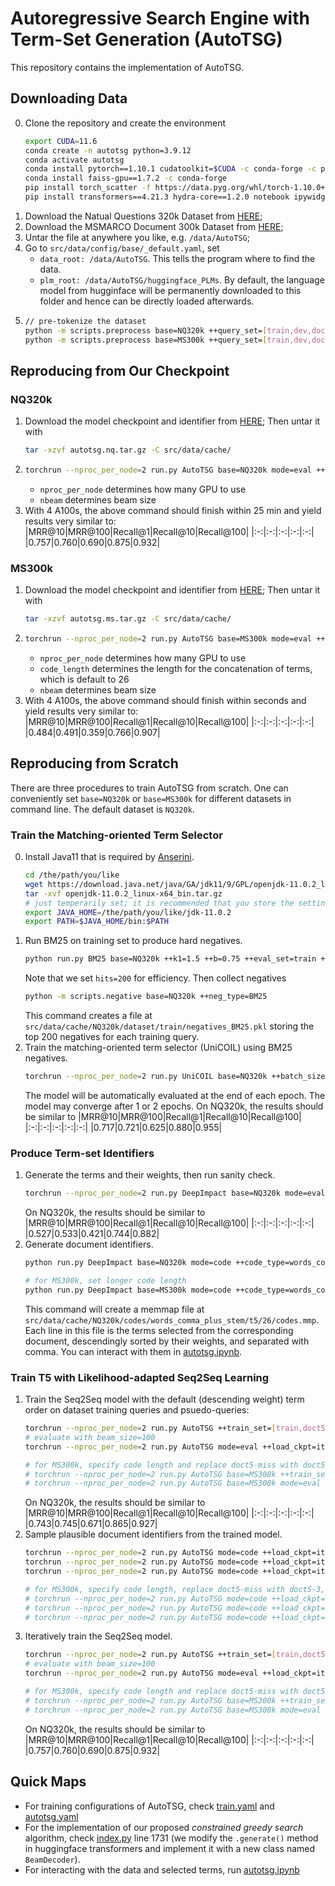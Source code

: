 # Autoregressive Search Engine with Term-Set Generation (AutoTSG)

This repository contains the implementation of AutoTSG.

## Downloading Data
0. Clone the repository and create the environment
   ```bash
   export CUDA=11.6
   conda create -n autotsg python=3.9.12
   conda activate autotsg
   conda install pytorch==1.10.1 cudatoolkit=$CUDA -c conda-forge -c pytorch
   conda install faiss-gpu==1.7.2 -c conda-forge
   pip install torch_scatter -f https://data.pyg.org/whl/torch-1.10.0+$CUDA.html
   pip install transformers==4.21.3 hydra-core==1.2.0 notebook ipywidgets psutil
   ```
1. Download the Natual Questions 320k Dataset from [HERE](https://1drv.ms/u/s!Aipk4vd2SBrtgv9bKdcHs4jH0PKJXw?e=uWBLwb);
2. Download the MSMARCO Document 300k Dataset from [HERE](https://1drv.ms/u/s!Aipk4vd2SBrtgv9YngXx1vJEE2VjZQ?e=fzMbDj);
3. Untar the file at anywhere you like, e.g. `/data/AutoTSG`;
4. Go to `src/data/config/base/_default.yaml`, set 
   - `data_root: /data/AutoTSG`. This tells the program where to find the data.
   - `plm_root: /data/AutoTSG/huggingface_PLMs`. By default, the language model from hugginface will be permanently downloaded to this folder and hence can be directly loaded afterwards.
5. ```bash
   // pre-tokenize the dataset
   python -m scripts.preprocess base=NQ320k ++query_set=[train,dev,doct5-miss,doc]
   python -m scripts.preprocess base=MS300k ++query_set=[train,dev,doct5-3,doc]
   ```

## Reproducing from Our Checkpoint
### NQ320k
1. Download the model checkpoint and identifier from [HERE](https://1drv.ms/u/s!Aipk4vd2SBrtgv9ZcAXlfqdkyj9fnQ?e=QFDYpA); Then untar it with 
   ```bash
   tar -xzvf autotsg.nq.tar.gz -C src/data/cache/
   ```
2. ```bash
   torchrun --nproc_per_node=2 run.py AutoTSG base=NQ320k mode=eval ++nbeam=100 ++eval_batch_size=20
   ```
   - `nproc_per_node` determines how many GPU to use
   - `nbeam` determines beam size
3. With 4 A100s, the above command should finish within 25 min and yield results very similar to:
   |MRR@10|MRR@100|Recall@1|Recall@10|Recall@100|
   |:-:|:-:|:-:|:-:|:-:|
   |0.757|0.760|0.690|0.875|0.932|

### MS300k
1. Download the model checkpoint and identifier from [HERE](https://1drv.ms/u/s!Aipk4vd2SBrtgv9cCPF9a-yfDLhzEA?e=Kgj8lY); Then untar it with 
   ```bash
   tar -xzvf autotsg.ms.tar.gz -C src/data/cache/
   ```
2. ```bash
   torchrun --nproc_per_node=2 run.py AutoTSG base=MS300k mode=eval ++code_length=34 ++nbeam=100 ++eval_batch_size=20
   ```
   - `nproc_per_node` determines how many GPU to use
   - `code_length` determines the length for the concatenation of terms, which is default to 26
   - `nbeam` determines beam size
3. With 4 A100s, the above command should finish within seconds and yield results very similar to:
   |MRR@10|MRR@100|Recall@1|Recall@10|Recall@100|
   |:-:|:-:|:-:|:-:|:-:|
   |0.484|0.491|0.359|0.766|0.907|

## Reproducing from Scratch
There are three procedures to train AutoTSG from scratch. One can conveniently set `base=NQ320k` or `base=MS300k` for different datasets in command line. The default dataset is `NQ320k`.

### Train the Matching-oriented Term Selector
0. Install Java11 that is required by [Anserini](src/anserini/).
   ```bash
   cd /the/path/you/like
   wget https://download.java.net/java/GA/jdk11/9/GPL/openjdk-11.0.2_linux-x64_bin.tar.gz
   tar -xvf openjdk-11.0.2_linux-x64_bin.tar.gz
   # just temperarily set; it is recommended that you store the setting in ~/.bashrc
   export JAVA_HOME=/the/path/you/like/jdk-11.0.2
   export PATH=$JAVA_HOME/bin:$PATH
   ```
1. Run BM25 on training set to produce hard negatives.
   ```bash
   python run.py BM25 base=NQ320k ++k1=1.5 ++b=0.75 ++eval_set=train ++hits=200
   ```
   Note that we set `hits=200` for efficiency. Then collect negatives
   ```bash
   python -m scripts.negative base=NQ320k ++neg_type=BM25
   ```
   This command creates a file at `src/data/cache/NQ320k/dataset/train/negatives_BM25.pkl` storing the top 200 negatives for each training query.
2. Train the matching-oriented term selector (UniCOIL) using BM25 negatives.
   ```bash
   torchrun --nproc_per_node=2 run.py UniCOIL base=NQ320k ++batch_size=5 ++fp32
   ```
   The model will be automatically evaluated at the end of each epoch. The model may converge after 1 or 2 epochs. On NQ320k, the results should be similar to
   |MRR@10|MRR@100|Recall@1|Recall@10|Recall@100|
   |:-:|:-:|:-:|:-:|:-:|
   |0.717|0.721|0.625|0.880|0.955|

### Produce Term-set Identifiers
1. Generate the terms and their weights, then run sanity check.
   ```bash
   torchrun --nproc_per_node=2 run.py DeepImpact base=NQ320k mode=eval ++load_ckpt=UniCOIL/best
   ```
   On NQ320k, the results should be similar to
   |MRR@10|MRR@100|Recall@1|Recall@10|Recall@100|
   |:-:|:-:|:-:|:-:|:-:|
   |0.527|0.533|0.421|0.744|0.882|
2. Generate document identifiers.
   ```bash
   python run.py DeepImpact base=NQ320k mode=code ++code_type=words_comma_plus_stem ++code_tokenizer=t5 ++code_length=26 ++stem_code ++code_sep='\,'

   # for MS300k, set longer code length
   python run.py DeepImpact base=MS300k mode=code ++code_type=words_comma_plus_stem ++code_tokenizer=t5 ++code_length=34 ++stem_code ++code_sep='\,'
   ```
   This command will create a memmap file at `src/data/cache/NQ320k/codes/words_comma_plus_stem/t5/26/codes.mmp`. Each line in this file is the terms selected from the corresponding document, descendingly sorted by their weights, and separated with comma. You can interact with them in [autotsg.ipynb](src/notebooks/autotsg.ipynb).

### Train T5 with Likelihood-adapted Seq2Seq Learning
1. Train the Seq2Seq model with the default (descending weight) term order on dataset training queries and psuedo-queries:
   ```bash
   torchrun --nproc_per_node=2 run.py AutoTSG ++train_set=[train,doct5-miss,doc] ++save_ckpt=iter0
   # evaluate with beam_size=100
   torchrun --nproc_per_node=2 run.py AutoTSG mode=eval ++load_ckpt=iter0 ++nbeam=100 ++eval_batch_size=20

   # for MS300k, specify code length and replace doct5-miss with doct5-3
   # torchrun --nproc_per_node=2 run.py AutoTSG base=MS300k ++train_set=[train,doct5-3,doc] ++save_ckpt=iter0 ++code_length=34
   # torchrun --nproc_per_node=2 run.py AutoTSG base=MS300k mode=eval ++load_ckpt=iter0 ++nbeam=100 ++eval_batch_size=15 ++code_length=34
   ```
   On NQ320k, the results should be similar to
   |MRR@10|MRR@100|Recall@1|Recall@10|Recall@100|
   |:-:|:-:|:-:|:-:|:-:|
   |0.743|0.745|0.671|0.865|0.927|
2. Sample plausible document identifiers from the trained model.
   ```bash
   torchrun --nproc_per_node=2 run.py AutoTSG mode=code ++load_ckpt=iter0 ++sort_code ++nbeam=3 ++eval_set=train ++code_src=iter0 ++eval_batch_size=500 ++decode_do_sample ++sample_tau=5 ++decode_do_greedy
   torchrun --nproc_per_node=2 run.py AutoTSG mode=code ++load_ckpt=iter0 ++sort_code ++nbeam=3 ++eval_set=doct5-miss ++code_src=iter0 ++eval_batch_size=500 ++decode_do_sample ++sample_tau=5 ++decode_do_greedy
   torchrun --nproc_per_node=2 run.py AutoTSG mode=code ++load_ckpt=iter0 ++sort_code ++nbeam=3 ++eval_set=doc ++code_src=iter0 ++eval_batch_size=500 ++decode_do_sample ++sample_tau=5 ++decode_do_greedy

   # for MS300k, specify code length, replace doct5-miss with doct5-3, and disable sampling with temperature.
   # torchrun --nproc_per_node=2 run.py AutoTSG mode=code ++load_ckpt=iter0 ++sort_code ++nbeam=3 ++eval_set=train ++code_src=iter0 ++eval_batch_size=400 ++decode_do_greedy ++code_length=34
   # torchrun --nproc_per_node=2 run.py AutoTSG mode=code ++load_ckpt=iter0 ++sort_code ++nbeam=3 ++eval_set=doct5-3 ++code_src=iter0 ++eval_batch_size=400 ++decode_do_greedy ++code_length=34
   # torchrun --nproc_per_node=2 run.py AutoTSG mode=code ++load_ckpt=iter0 ++sort_code ++nbeam=3 ++eval_set=doc ++code_src=iter0 ++eval_batch_size=400 ++decode_do_greedy ++code_length=34
   ```
3. Iteratively train the Seq2Seq model.
   ```bash
   torchrun --nproc_per_node=2 run.py AutoTSG ++train_set=[train,doct5-miss,doc] ++return_query_code ++code_src=iter0 ++load_ckpt=iter0 ++save_ckpt=iter1 ++learning_rate=1e-5 ++scheduler=constant ++eval_delay=0 ++batach_size=100
   # evaluate with beam_size=100
   torchrun --nproc_per_node=2 run.py AutoTSG mode=eval ++load_ckpt=iter1 ++nbeam=100 ++eval_batch_size=20

   # for MS300k, specify code length and replace doct5-miss with doct5-3
   # torchrun --nproc_per_node=2 run.py AutoTSG base=MS300k ++train_set=[train,doct5-3,doc] ++return_query_code ++code_src=iter0 ++load_ckpt=iter0 ++save_ckpt=iter1 ++learning_rate=1e-5 ++scheduler=constant ++eval_delay=0 ++batach_size=100 ++code_length=34
   # torchrun --nproc_per_node=2 run.py AutoTSG base=MS300k mode=eval ++load_ckpt=iter1 ++nbeam=100 ++eval_batch_size=15 ++code_length=34
   ```
   On NQ320k, the results should be similar to
   |MRR@10|MRR@100|Recall@1|Recall@10|Recall@100|
   |:-:|:-:|:-:|:-:|:-:|
   |0.757|0.760|0.690|0.875|0.932|


## Quick Maps
- For training configurations of AutoTSG, check [train.yaml](src/data/config/mode/train.yaml) and [autotsg.yaml](src/data/config/autotsg.yaml)
- For the implementation of our proposed *constrained greedy search* algorithm, check [index.py](src/utils/index.py) line 1731 (we modify the `.generate()` method in huggingface transformers and implement it with a new class named `BeamDecoder`).
- For interacting with the data and selected terms, run [autotsg.ipynb](src/notebooks/autotsg.ipynb)